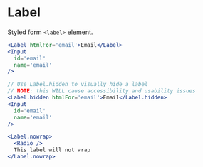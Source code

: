 # Label

Styled form `<label>` element.

```jsx
<Label htmlFor='email'>Email</Label>
<Input
  id='email'
  name='email'
/>
```

```jsx
// Use Label.hidden to visually hide a label
// NOTE: this WILL cause accessibility and usability issues
<Label.hidden htmlFor='email'>Email</Label.hidden>
<Input
  id='email'
  name='email'
/>
```

```jsx
<Label.nowrap>
  <Radio />
  This label will not wrap
</Label.nowrap>
```
